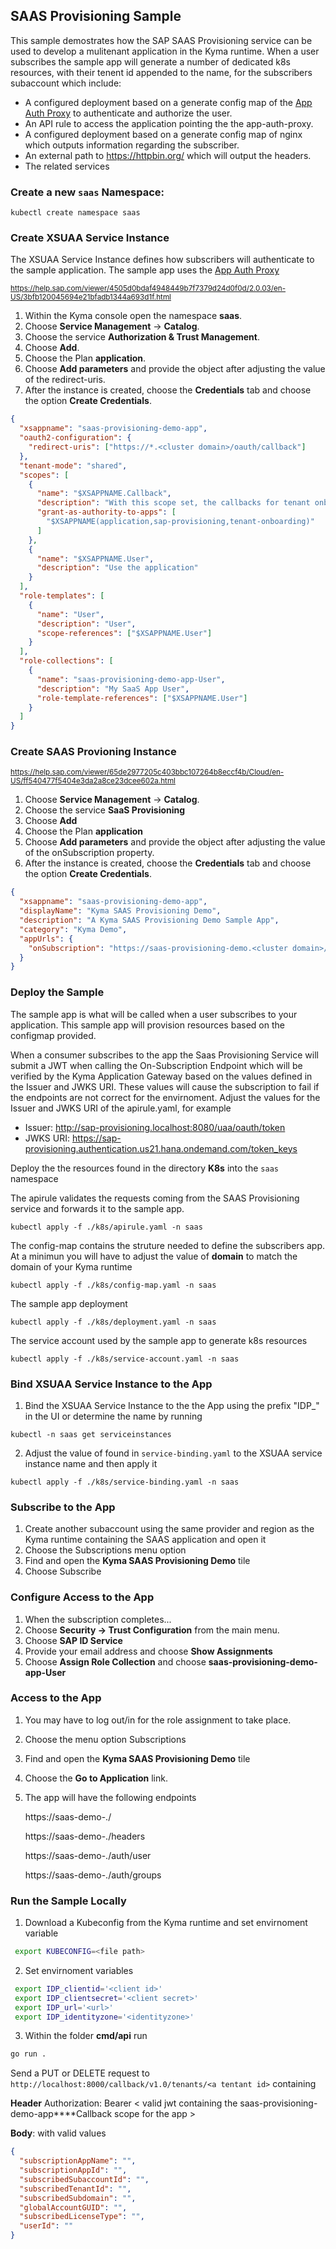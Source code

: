 ## SAAS Provisioning Sample

This sample demostrates how the SAP SAAS Provisioning service can be used to develop a mulitenant application in the Kyma runtime. When a user subscribes the sample app will generate a number of dedicated k8s resources, with their tenent id appended to the name, for the subscribers subaccount which include:

- A configured deployment based on a generate config map of the [App Auth Proxy](../app-auth-proxy/README.md) to authenticate and authorize the user.
- An API rule to access the application pointing the the app-auth-proxy.
- A configured deployment based on a generate config map of nginx which outputs information regarding the subscriber.
- An external path to https://httpbin.org/ which will output the headers.
- The related services

### Create a new `saas` Namespace:

```shell script
kubectl create namespace saas
```

### Create XSUAA Service Instance

The XSUAA Service Instance defines how subscribers will authenticate to the sample application. The sample app uses the [App Auth Proxy](../app-auth-proxy)

<sub>https://help.sap.com/viewer/4505d0bdaf4948449b7f7379d24d0f0d/2.0.03/en-US/3bfb120045694e21bfadb1344a693d1f.html</sub>

1. Within the Kyma console open the namespace **saas**.
2. Choose **Service Management** -> **Catalog**.
3. Choose the service **Authorization & Trust Management**.
4. Choose **Add**.
5. Choose the Plan **application**.
6. Choose **Add parameters** and provide the object after adjusting the **<cluster domain>** value of the redirect-uris.
7. After the instance is created, choose the **Credentials** tab and choose the option **Create Credentials**.

```json
{
  "xsappname": "saas-provisioning-demo-app",
  "oauth2-configuration": {
    "redirect-uris": ["https://*.<cluster domain>/oauth/callback"]
  },
  "tenant-mode": "shared",
  "scopes": [
    {
      "name": "$XSAPPNAME.Callback",
      "description": "With this scope set, the callbacks for tenant onboarding, offboarding and getDependencies can be called.",
      "grant-as-authority-to-apps": [
        "$XSAPPNAME(application,sap-provisioning,tenant-onboarding)"
      ]
    },
    {
      "name": "$XSAPPNAME.User",
      "description": "Use the application"
    }
  ],
  "role-templates": [
    {
      "name": "User",
      "description": "User",
      "scope-references": ["$XSAPPNAME.User"]
    }
  ],
  "role-collections": [
    {
      "name": "saas-provisioning-demo-app-User",
      "description": "My SaaS App User",
      "role-template-references": ["$XSAPPNAME.User"]
    }
  ]
}
```

### Create SAAS Provioning Instance

<sub>https://help.sap.com/viewer/65de2977205c403bbc107264b8eccf4b/Cloud/en-US/ff540477f5404e3da2a8ce23dcee602a.html</sub>

1. Choose **Service Management** -> **Catalog**.
2. Choose the service **SaaS Provisioning**
3. Choose **Add**
4. Choose the Plan **application**
5. Choose **Add parameters** and provide the object after adjusting the **<cluster domain>** value of the onSubscription property.
6. After the instance is created, choose the **Credentials** tab and choose the option **Create Credentials**.

```json
{
  "xsappname": "saas-provisioning-demo-app",
  "displayName": "Kyma SAAS Provisioning Demo",
  "description": "A Kyma SAAS Provisioning Demo Sample App",
  "category": "Kyma Demo",
  "appUrls": {
    "onSubscription": "https://saas-provisioning-demo.<cluster domain>/callback/v1.0/tenants/{tenantId}"
  }
}
```

### Deploy the Sample

The sample app is what will be called when a user subscribes to your application. This sample app will provision resources based on the configmap provided.

When a consumer subscribes to the app the Saas Provisioning Service will submit a JWT when calling the On-Subscription Endpoint which will be verified by the Kyma Application Gateway based on the values defined in the Issuer and JWKS URI. These values will cause the subscription to fail if the endpoints are not correct for the envirnoment. Adjust the values for the Issuer and JWKS URI of the apirule.yaml, for example

- Issuer: http://sap-provisioning.localhost:8080/uaa/oauth/token
- JWKS URI: https://sap-provisioning.authentication.us21.hana.ondemand.com/token_keys

Deploy the the resources found in the directory **K8s** into the `saas` namespace

The apirule validates the requests coming from the SAAS Provisioning service and forwards it to the sample app.

```shell script
kubectl apply -f ./k8s/apirule.yaml -n saas
```

The config-map contains the struture needed to define the subscribers app. At a minimun you will have to adjust the value of **domain** to match the domain of your Kyma runtime

```shell script
kubectl apply -f ./k8s/config-map.yaml -n saas
```

The sample app deployment

```shell script
kubectl apply -f ./k8s/deployment.yaml -n saas
```

The service account used by the sample app to generate k8s resources

```shell script
kubectl apply -f ./k8s/service-account.yaml -n saas
```

### Bind XSUAA Service Instance to the App

1. Bind the XSUAA Service Instance to the the App using the prefix "IDP\_" in the UI or determine the name by running

```shell script
kubectl -n saas get serviceinstances
```

2. Adjust the value of <Service Instance Name> found in `service-binding.yaml` to the XSUAA service instance name and then apply it

```shell script
kubectl apply -f ./k8s/service-binding.yaml -n saas
```

### Subscribe to the App

1. Create another subaccount using the same provider and region as the Kyma runtime containing the SAAS application and open it
2. Choose the Subscriptions menu option
3. Find and open the **Kyma SAAS Provisioning Demo** tile
4. Choose Subscribe

### Configure Access to the App

1. When the subscription completes...
2. Choose **Security -> Trust Configuration** from the main menu.
3. Choose **SAP ID Service**
4. Provide your email address and choose **Show Assignments**
5. Choose **Assign Role Collection** and choose **saas-provisioning-demo-app-User**

### Access to the App

1. You may have to log out/in for the role assignment to take place.
2. Choose the menu option Subscriptions
3. Find and open the **Kyma SAAS Provisioning Demo** tile
4. Choose the **Go to Application** link.
5. The app will have the following endpoints

   https://saas-demo-<tenant id>.<cluster domain>/

   https://saas-demo-<tenant id>.<cluster domain>/headers

   https://saas-demo-<tenant id>.<cluster domain>/auth/user

   https://saas-demo-<tenant id>.<cluster domain>/auth/groups

### Run the Sample Locally

1. Download a Kubeconfig from the Kyma runtime and set envirnoment variable

```bash
 export KUBECONFIG=<file path>
```

2. Set envirnoment variables

```bash
 export IDP_clientid='<client id>'
 export IDP_clientsecret='<client secret>'
 export IDP_url='<url>'
 export IDP_identityzone='<identityzone>'
```

3. Within the folder **cmd/api** run

```bash
go run .
```

Send a PUT or DELETE request to `http://localhost:8000/callback/v1.0/tenants/<a tentant id>` containing

**Header**
Authorization: Bearer < valid jwt containing the saas-provisioning-demo-app\*\*\*\*Callback scope for the app >

**Body**: with valid values

```json
{
  "subscriptionAppName": "",
  "subscriptionAppId": "",
  "subscribedSubaccountId": "",
  "subscribedTenantId": "",
  "subscribedSubdomain": "",
  "globalAccountGUID": "",
  "subscribedLicenseType": "",
  "userId": ""
}
```
